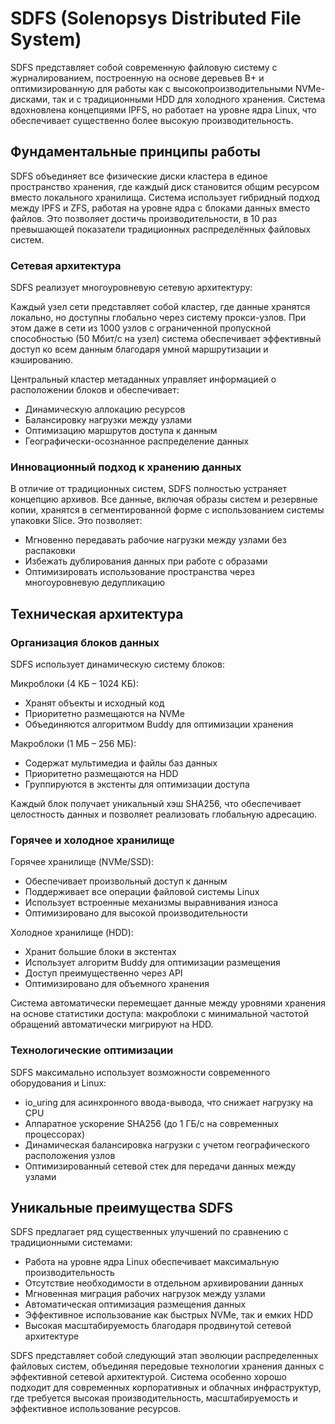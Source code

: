 # SDFS (Solenopsys Distributed File System)

SDFS представляет собой современную файловую систему с журналированием, построенную на основе деревьев B+ и оптимизированную для работы как с высокопроизводительными NVMe-дисками, так и с традиционными HDD для холодного хранения. Система вдохновлена концепциями IPFS, но работает на уровне ядра Linux, что обеспечивает существенно более высокую производительность.

## Фундаментальные принципы работы

SDFS объединяет все физические диски кластера в единое пространство хранения, где каждый диск становится общим ресурсом вместо локального хранилища. Система использует гибридный подход между IPFS и ZFS, работая на уровне ядра с блоками данных вместо файлов. Это позволяет достичь производительности, в 10 раз превышающей показатели традиционных распределённых файловых систем.

### Сетевая архитектура

SDFS реализует многоуровневую сетевую архитектуру:

Каждый узел сети представляет собой кластер, где данные хранятся локально, но доступны глобально через систему прокси-узлов. При этом даже в сети из 1000 узлов с ограниченной пропускной способностью (50 Мбит/с на узел) система обеспечивает эффективный доступ ко всем данным благодаря умной маршрутизации и кэшированию.

Центральный кластер метаданных управляет информацией о расположении блоков и обеспечивает:
- Динамическую аллокацию ресурсов
- Балансировку нагрузки между узлами
- Оптимизацию маршрутов доступа к данным
- Географически-осознанное распределение данных

### Инновационный подход к хранению данных

В отличие от традиционных систем, SDFS полностью устраняет концепцию архивов. Все данные, включая образы систем и резервные копии, хранятся в сегментированной форме с использованием системы упаковки Slice. Это позволяет:

- Мгновенно передавать рабочие нагрузки между узлами без распаковки
- Избежать дублирования данных при работе с образами
- Оптимизировать использование пространства через многоуровневую дедупликацию

## Техническая архитектура

### Организация блоков данных

SDFS использует динамическую систему блоков:

Микроблоки (4 КБ – 1024 КБ):
- Хранят объекты и исходный код
- Приоритетно размещаются на NVMe
- Объединяются алгоритмом Buddy для оптимизации хранения

Макроблоки (1 МБ – 256 МБ):
- Содержат мультимедиа и файлы баз данных
- Приоритетно размещаются на HDD
- Группируются в экстенты для оптимизации доступа

Каждый блок получает уникальный хэш SHA256, что обеспечивает целостность данных и позволяет реализовать глобальную адресацию.

### Горячее и холодное хранилище

Горячее хранилище (NVMe/SSD):
- Обеспечивает произвольный доступ к данным
- Поддерживает все операции файловой системы Linux
- Использует встроенные механизмы выравнивания износа
- Оптимизировано для высокой производительности

Холодное хранилище (HDD):
- Хранит большие блоки в экстентах
- Использует алгоритм Buddy для оптимизации размещения
- Доступ преимущественно через API
- Оптимизировано для объемного хранения

Система автоматически перемещает данные между уровнями хранения на основе статистики доступа: макроблоки с минимальной частотой обращений автоматически мигрируют на HDD.

### Технологические оптимизации

SDFS максимально использует возможности современного оборудования и Linux:

- io_uring для асинхронного ввода-вывода, что снижает нагрузку на CPU
- Аппаратное ускорение SHA256 (до 1 ГБ/с на современных процессорах)
- Динамическая балансировка нагрузки с учетом географического расположения узлов
- Оптимизированный сетевой стек для передачи данных между узлами

## Уникальные преимущества SDFS

SDFS предлагает ряд существенных улучшений по сравнению с традиционными системами:

- Работа на уровне ядра Linux обеспечивает максимальную производительность
- Отсутствие необходимости в отдельном архивировании данных
- Мгновенная миграция рабочих нагрузок между узлами
- Автоматическая оптимизация размещения данных
- Эффективное использование как быстрых NVMe, так и емких HDD
- Высокая масштабируемость благодаря продвинутой сетевой архитектуре

SDFS представляет собой следующий этап эволюции распределенных файловых систем, объединяя передовые технологии хранения данных с эффективной сетевой архитектурой. Система особенно хорошо подходит для современных корпоративных и облачных инфраструктур, где требуется высокая производительность, масштабируемость и эффективное использование ресурсов.